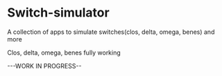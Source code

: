 # Switch-simulator
A collection of apps to simulate switches(clos, delta, omega, benes) and more

Clos, delta, omega, benes fully working

---WORK IN PROGRESS--
